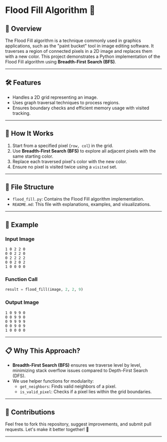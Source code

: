 # Flood Fill Algorithm 🎨

## 📖 Overview
The Flood Fill algorithm is a technique commonly used in graphics applications, such as the "paint bucket" tool in image editing software. It traverses a region of connected pixels in a 2D image and replaces them with a new color. This project demonstrates a Python implementation of the Flood Fill algorithm using **Breadth-First Search (BFS)**.

---

## 🛠 Features
- Handles a 2D grid representing an image.
- Uses graph traversal techniques to process regions.
- Ensures boundary checks and efficient memory usage with visited tracking.

---

## 🧠 How It Works
1. Start from a specified pixel (`row, col`) in the grid.
2. Use **Breadth-First Search (BFS)** to explore all adjacent pixels with the same starting color.
3. Replace each traversed pixel's color with the new color.
4. Ensure no pixel is visited twice using a `visited` set.

---

## 📂 File Structure
- `flood_fill.py`: Contains the Flood Fill algorithm implementation.
- `README.md`: This file with explanations, examples, and visualizations.

---

## 🚀 Example
### Input Image

```text
1 0 2 2 0
0 0 2 2 0
0 2 2 2 2
0 0 2 0 2
1 0 0 0 0
```

### Function Call
```python
result = flood_fill(image, 2, 2, 9)
```

### Output Image

```text
1 0 9 9 0
0 0 9 9 0
0 9 9 9 9
0 0 9 0 9
1 0 0 0 0
```

---


## 📋 Why This Approach?
- **Breadth-First Search (BFS)** ensures we traverse level by level, minimizing stack overflow issues compared to Depth-First Search (DFS).
- We use helper functions for modularity:
  - `get_neighbors`: Finds valid neighbors of a pixel.
  - `is_valid_pixel`: Checks if a pixel lies within the grid boundaries.

---



## 🌟 Contributions
Feel free to fork this repository, suggest improvements, and submit pull requests. Let's make it better together! 🚀

---


